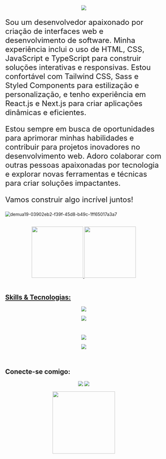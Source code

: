 <div align="center">
  <h1>
    <a href="https://github.com/emersoncarneirodasilva">
      <img src="https://readme-typing-svg.herokuapp.com?font=Fira+Code&weight=500&size=40&pause=1000&color=8A2BE2&center=true&vCenter=true&width=635&height=70&lines=Olá%2C+me+chamo+Emerson%F0%9F%91%8B">
    </a>
  </h1>
</div>

<div>
  <p style="font-size: 24px;">    
    Sou um desenvolvedor apaixonado por criação de interfaces web e desenvolvimento de software. Minha experiência inclui o uso de HTML, CSS, JavaScript e TypeScript para construir     soluções interativas e responsivas. Estou confortável com Tailwind CSS, Sass e Styled Components para estilização e personalização, e tenho experiência em React.js e Next.js para criar aplicações dinâmicas e eficientes.
  </p>

  <p style="font-size: 24px;">  
    Estou sempre em busca de oportunidades para aprimorar minhas habilidades e contribuir para projetos inovadores no desenvolvimento web. Adoro colaborar com outras pessoas apaixonadas por tecnologia e explorar novas ferramentas e técnicas para criar soluções impactantes.
  </p>

  <p style="font-size: 24px;">  
    Vamos construir algo incrível juntos!
  </p>
</div>

![demua19-03902eb2-f39f-45d8-b49c-1ff65017a3a7](https://user-images.githubusercontent.com/94311606/185794601-a857d6d0-e9ce-4439-84d9-c4aa27f66398.gif)

<br />

<div align="center">
  <a href="https://github.com/emersoncarneirodasilva">
  <img height="165em" src="https://github-readme-stats.vercel.app/api?username=emersoncarneirodasilva&show_icons=true&theme=blue-green&include_all_commits=true&count_private=true" />
  <img height="165em" src="https://github-readme-stats.vercel.app/api/top-langs/?username=emersoncarneirodasilva&layout=compact&langs_count=7&theme=blue-green" />
</div>
    
<br />

## **Skills & Tecnologias:**

<div align="center">
  <p align="center">
    <a href="https://github.com/emersoncarneirodasilva">
      <img src="https://img.shields.io/badge/Linguagens & Frameworks:-blueviolet" />
    </a>
  </p>
</div>

<div align="center">
  <p align="center">
    <a href="https://github.com/emersoncarneirodasilva?tab=repositories">
      <img src="https://skillicons.dev/icons?i=html,css,js,ts,tailwind,sass,styledcomponents,react,next,nodejs,express,prisma,postgres" />
    </a>
  </p>
</div>

<br />

<div align="center">
  <p align="center">
    <a href="https://github.com/emersoncarneirodasilva">
      <img src="https://img.shields.io/badge/Ferramentas:-blueviolet" />
    </a>
  </p>
</div>

<div align="center">
  <p align="center">
    <a href="https://github.com/emersoncarneirodasilva?tab=repositories">
      <img src="https://skillicons.dev/icons?i=vscode,git,github,gitlab,obsidian,postman,vite,vercel,discord,wordpress,figma" /> 
    </a>
  </p>
</div>

<br />
  
## **Conecte-se comigo:**
  
<div align="center">
  <p align="center">
    <a href = "mailto:mersiocarneiro87@gmail.com"><img src="https://img.shields.io/badge/Gmail-D14836?style=for-the-badge&logo=gmail&logoColor=white" target="_blank"></a>
    <a href="https://www.linkedin.com/in/emerson-carneiro-da-silva-2a9402218/" target="_blank"><img src="https://img.shields.io/badge/-LinkedIn-%230077B5?style=for-the-badge&logo=linkedin&logoColor=white" target="_blank">
    </a>   
  </p>
</div>

<div align="center">
  <p align="center">
    <img src="https://media.giphy.com/media/QssGEmpkyEOhBCb7e1/giphy.gif" width="200"/>
  </p>
</div>
